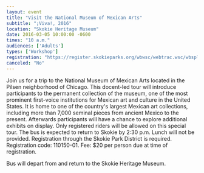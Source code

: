 ```yaml
---
layout: event
title: "Visit the National Museum of Mexican Arts"
subtitle: "¡Viva!, 2016"
location: "Skokie Heritage Museum"
date: 2016-03-05 10:00:00 -0600
times: "10 a.m."
audiences: ['Adults']
types: ['Workshop']
registration: "https://register.skokieparks.org/wbwsc/webtrac.wsc/wbsplash.html?wbp=1"
canceled: "No"
---
```

Join us for a trip to the National Museum of Mexican Arts located in the Pilsen neighborhood of Chicago. This docent-led tour will introduce participants to the permanent collection of the museum, one of the most prominent first-voice institutions for Mexican art and culture in the United States. It is home to one of the country's largest Mexican art collections, including more than 7,000 seminal pieces from ancient Mexico to the present. Afterwards participants will have a chance to explore additional exhibits on display. Only registered riders will be allowed on this special tour. The bus is expected to return to Skokie by 2:30 p.m. Lunch will not be provided. Registration through the Skokie Park District is required. Registration code: 110150-01. Fee: $20 per person due at time of registration.

Bus will depart from and return to the Skokie Heritage Museum.
